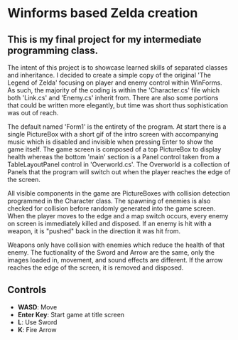# Winforms based Zelda creation

## This is my final project for my intermediate programming class.
The intent of this project is to showcase learned skills of separated classes and inheritance. 
I decided to create a simple copy of the original 'The Legend of Zelda' focusing on player and enemy control within WinForms. 
As such, the majority of the coding is within the 'Character.cs' file which both 'Link.cs' and 'Enemy.cs' inherit from.
There are also some portions that could be written more elegantly, but time was short thus sophistication was out of reach.

The default named 'Form1' is the entirety of the program. At start there is a single PictureBox with a short gif of the intro screen with accompanying music which is disabled and invisible when pressing Enter to show the game itself. The game screen is composed of a top PictureBox to display health whereas the bottom 'main' section is a Panel control taken from a TableLayoutPanel control in 'Overworld.cs'. The Overworld is a collection of Panels that the program will switch out when the player reaches the edge of the screen. 

All visible components in the game are PictureBoxes with collision detection programmed in the Character class. The spawning of enemies is also checked for collision before randomly generated into the game screen. When the player moves to the edge and a map switch occurs, every enemy on screen is immediately killed and disposed. If an enemy is hit with a weapon, it is "pushed" back in the direction it was hit from.

Weapons only have collision with enemies which reduce the health of that enemy. The fuctionality of the Sword and Arrow are the same, only the images loaded in, movement, and sound effects are different. If the arrow reaches the edge of the screen, it is removed and disposed.

## Controls

- **WASD**: Move
- **Enter Key**: Start game at title screen
- **L**: Use Sword
- **K**: Fire Arrow
